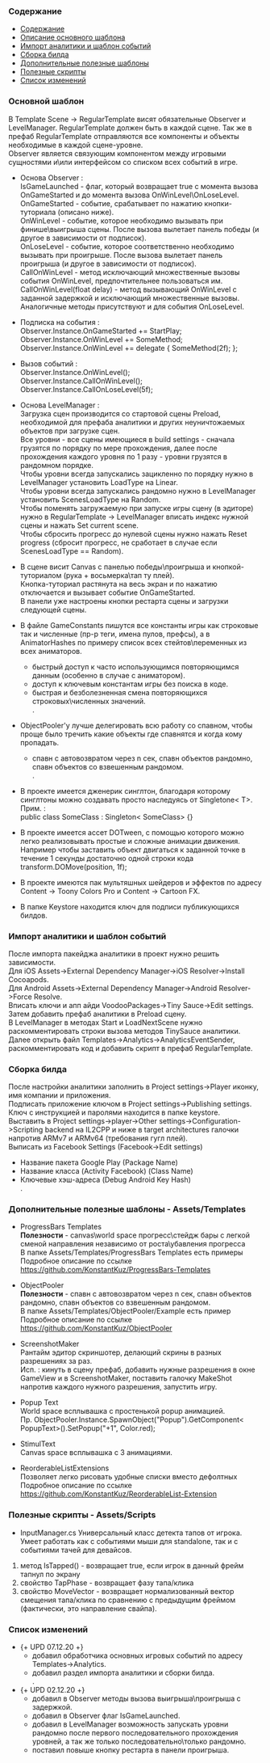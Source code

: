 
 <a name="Content"></a>
### Содержание
- [Содержание](#Content)
- [Описание основного шаблона](#General)  
- [Импорт аналитики и шаблон событий](#Analytics)
- [Сборка билда](#Build)
- [Дополнительные полезные шаблоны](#Templates)  
- [Полезные скрипты](#OtherScripts)  
- [Список изменений](#Changelist)  

 <a name="General"></a>
### Основной шаблон

В Template Scene -> RegularTemplate висят обязательные Observer и LevelManager. RegularTemplate должен быть в каждой сцене. Так же в префаб RegularTemplate отправляются все компоненты и объекты необходимые в каждой сцене-уровне.  
Observer является связующим компонентом между игровыми сущностями и\или интерфейсом со списком всех событий в игре.  

- Основа Observer :  
IsGameLaunched - флаг, который возвращает true с момента вызова OnGameStarted и до момента вызова OnWinLevel\OnLoseLevel.  
OnGameStarted - событие, срабатывает по нажатию кнопки-туториала (описано ниже).  
OnWinLevel - событие, которое необходимо вызывать при финише\выигрыша сцены. После вызова вылетает панель победы (и другое в зависимости от подписок).  
OnLoseLevel - событие, которое соответственно необходимо вызывать при проигрыше. После вызова вылетает панель проигрыша (и другое в зависимости от подписок).  
CallOnWinLevel - метод исключающий множественные вызовы события OnWinLevel, предпочтительнее пользоваться им.  
CallOnWinLevel(float delay) - метод вызывающий OnWinLevel с заданной задержкой и исключающий множественные вызовы.  
Аналогичные методы присутствуют и для события OnLoseLevel.  

- Подписка на события :  
Observer.Instance.OnGameStarted += StartPlay;  
Observer.Instance.OnWinLevel += SomeMethod;  
Observer.Instance.OnWinLevel += delegate { SomeMethod(2f); };  

 - Вызов событий :  
Observer.Instance.OnWinLevel();  
Observer.Instance.CallOnWinLevel();  
Observer.Instance.CallOnLoseLevel(5f);  

 - Основа LevelManager :  
Загрузка сцен производится со стартовой сцены Preload, необходимой для префаба аналитики и других неуничтожаемых объектов при загрузке сцен.  
Все уровни - все сцены имеющиеся в build settings - сначала грузятся по порядку по мере прохождения, далее после прохождения каждого уровня по 1 разу - уровни грузятся в рандомном порядке.  
Чтобы уровни всегда запускались зацикленно по порядку нужно в LevelManager установить LoadType на Linear.  
Чтобы уровни всегда запускались рандомно нужно в LevelManager установить ScenesLoadType на Random.  
Чтобы поменять загружаемую при запуске игры сцену (в эдиторе) нужно в RegularTemplate -> LevelManager вписать индекс нужной сцены и нажать Set current scene.  
Чтобы сбросить прогресс до нулевой сцены нужно нажать Reset progress (сбросит прогресс, не сработает в случае если ScenesLoadType == Random).  

 - В сцене висит Canvas с панелью победы\проигрыша и кнопкой-туториалом (рука + восьмерка\тап ту плей).  
Кнопка-туториал растянута на весь экран и по нажатию отключается и вызывает событие OnGameStarted.  
В панели уже настроены кнопки рестарта сцены и загрузки следующей сцены.  
 
 - В файле GameConstants пишутся все константы игры как строковые так и численные (пр-р теги, имена пулов, префсы), а в AnimatorHashes по примеру список всех стейтов\переменных из всех аниматоров.
    - быстрый доступ к часто использующимся повторяющимся данным (особенно в случае с аниматором).  
    - доступ к ключевым константам игры без поиска в коде.  
    - быстрая и безболезненная смена повторяющихся строковых\численных значений.  
.

 - ObjectPooler'у лучше делегировать всю работу со спавном, чтобы проще было тречить какие объекты где спавнятся и когда кому пропадать.
    - спавн с автовозвратом через n сек, спавн объектов рандомно, спавн объектов со взвешенным рандомом.  
.

 - В проекте имеется дженерик синглтон, благодаря которому синглтоны можно создавать просто наследуясь от Singletone< T>.  
 Прим. :  
 public class SomeClass : Singleton< SomeClass> {}  
 
 - В проекте имеется ассет DOTween, с помощью которого можно легко реализовывать простые и сложные анимации движения.  
 Например чтобы заставить объект двигаться к заданной точке в течение 1 секунды достаточно одной строки кода transform.DOMove(position, 1f);  
 
 - В проекте имеются пак мультяшных шейдеров и эффектов по адресу Content -> Toony Colors Pro и Content -> Cartoon FX.  
 
 - В папке Keystore находится ключ для подписи публикующихся билдов.  
 
 <a name="Analytics"></a>
### Импорт аналитики и шаблон событий

После импорта пакейджа аналитики в проект нужно решить зависимости.  
Для iOS Assets->External Dependency Manager->iOS Resolver->Install Cocoapods.  
Для Android Assets->External Dependency Manager->Android Resolver->Force Resolve.  
Вписать ключи и апп айди VoodooPackages->Tiny Sauce->Edit settings.  
Затем добавить префаб аналитики в Preload сцену.  
В LevelManager в методах Start и LoadNextScene нужно раскомментировать строки вызова методов TinySauce аналитики.  
Далее открыть файл Templates->Analytics->AnalyticsEventSender, раскомментировать код и добавить скрипт в префаб RegularTemplate.  

 <a name="Build"></a>
### Сборка билда

После настройки аналитики заполнить в Project settings->Player иконку, имя компании и приложения.  
Подписать приложение ключом в Project settings->Publishing settings. Ключ с инструкцией и паролями находится в папке keystore.  
Выставить в Project settings->player->Other settings->Configuration->Scripting backend на IL2CPP и ниже в target architectures галочки напротив ARMv7 и ARMv64 (требования гугл плей).  
Выписать из Facebook Settings (Facebook->Edit settings)  
 - Название пакета Google Play (Package Name)  
 - Название класса (Activity Facebook) (Class Name)  
 - Ключевые хэш-адреса (Debug Android Key Hash)  
.

 <a name="Templates"></a>
### Дополнительные полезные шаблоны - Assets/Templates

 - ProgressBars Templates  
**Полезности** - canvas\world space прогресс\стейдж бары с легкой сменой направления независимо от роста\убавления прогресса  
В папке Assets/Templates/ProgressBars Templates есть примеры  
Подробное описание по ссылке https://github.com/KonstantKuz/ProgressBars-Templates  

 - ObjectPooler  
**Полезности** - спавн с автовозвратом через n сек, спавн объектов рандомно, спавн объектов со взвешенным рандомом.  
В папке Assets/Templates/ObjectPooler/Example есть пример  
Подробное описание по ссылке https://github.com/KonstantKuz/ObjectPooler  

 - ScreenshotMaker  
Рантайм эдитор скриншотер, делающий скрины в разных разрешениях за раз.  
Исп. : кинуть в сцену префаб, добавить нужные разрешения в окне GameView и в ScreenshotMaker, поставить галочку MakeShot напротив каждого нужного разрешения, запустить игру.  

 - Popup Text  
World space всплывашка с простенькой popup анимацией.  
Пр. ObjectPooler.Instance.SpawnObject("Popup").GetComponent< PopupText>().SetPopup("+1", Color.red);  

 - StimulText  
Canvas space всплывашка с 3 анимациями.  

 - ReorderableListExtensions  
 Позволяет легко рисовать удобные списки вместо дефолтных  
 Подробное описание по ссылке https://github.com/KonstantKuz/ReorderableList-Extension
 
  <a name="OtherScripts"></a>
 ### Полезные скрипты - Assets/Scripts
 
 - InputManager.cs
Универсальный класс детекта тапов от игрока. Умеет работать как с событиями мыши для standalone, так и с событиями тачей для девайсов.
1. метод IsTapped() - возвращает true, если игрок в данный фрейм тапнул по экрану
2. свойство TapPhase - возвращает фазу тапа/клика
3. свойство MoveVector - возвращает нормализованный вектор смещения тапа/клика по сравнению с предыдущим фреймом (фактически, это направление свайпа).
 
  <a name="Changelist"></a>
### Список изменений
    
 - {+ UPD 07.12.20 +}
    - добавил обработчика основных игровых событий по адресу Templates->Analytics.  
    - добавил раздел импорта аналитики и сборки билда.  
    .
 - {+ UPD 02.12.20 +}
    - добавил в Observer методы вызова выигрыша\проигрыша с задержкой.  
    - добавил в Observer флаг IsGameLaunched.  
    - добавил в LevelManager возможность запускать уровни рандомно после первого последовательного прохождения уровней, а так же только последовательно\только рандомно.  
    - поставил повыше кнопку рестарта в панели проигрыша.  
     